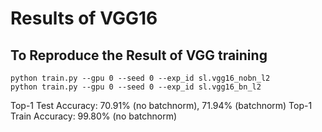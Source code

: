 # Results of VGG16

## To Reproduce the Result of VGG training

```
python train.py --gpu 0 --seed 0 --exp_id sl.vgg16_nobn_l2
python train.py --gpu 0 --seed 0 --exp_id sl.vgg16_bn_l2
```

Top-1 Test Accuracy: 70.91% (no batchnorm), 71.94% (batchnorm)
Top-1 Train Accuracy: 99.80% (no batchnorm)

